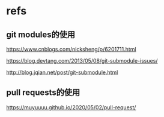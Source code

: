 # refs

## git modules的使用

https://www.cnblogs.com/nicksheng/p/6201711.html

https://blog.devtang.com/2013/05/08/git-submodule-issues/

http://blog.jqian.net/post/git-submodule.html

## pull requests的使用
https://muyuuuu.github.io/2020/05/02/pull-request/
